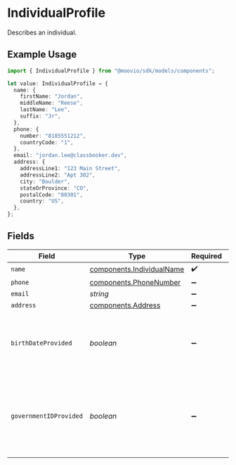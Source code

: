 # IndividualProfile

Describes an individual.

## Example Usage

```typescript
import { IndividualProfile } from "@moovio/sdk/models/components";

let value: IndividualProfile = {
  name: {
    firstName: "Jordan",
    middleName: "Reese",
    lastName: "Lee",
    suffix: "Jr",
  },
  phone: {
    number: "8185551212",
    countryCode: "1",
  },
  email: "jordan.lee@classbooker.dev",
  address: {
    addressLine1: "123 Main Street",
    addressLine2: "Apt 302",
    city: "Boulder",
    stateOrProvince: "CO",
    postalCode: "80301",
    country: "US",
  },
};
```

## Fields

| Field                                                                                      | Type                                                                                       | Required                                                                                   | Description                                                                                | Example                                                                                    |
| ------------------------------------------------------------------------------------------ | ------------------------------------------------------------------------------------------ | ------------------------------------------------------------------------------------------ | ------------------------------------------------------------------------------------------ | ------------------------------------------------------------------------------------------ |
| `name`                                                                                     | [components.IndividualName](../../models/components/individualname.md)                     | :heavy_check_mark:                                                                         | N/A                                                                                        |                                                                                            |
| `phone`                                                                                    | [components.PhoneNumber](../../models/components/phonenumber.md)                           | :heavy_minus_sign:                                                                         | N/A                                                                                        |                                                                                            |
| `email`                                                                                    | *string*                                                                                   | :heavy_minus_sign:                                                                         | N/A                                                                                        | jordan.lee@classbooker.dev                                                                 |
| `address`                                                                                  | [components.Address](../../models/components/address.md)                                   | :heavy_minus_sign:                                                                         | N/A                                                                                        |                                                                                            |
| `birthDateProvided`                                                                        | *boolean*                                                                                  | :heavy_minus_sign:                                                                         | Indicates whether this individual's birth date has been provided.                          |                                                                                            |
| `governmentIDProvided`                                                                     | *boolean*                                                                                  | :heavy_minus_sign:                                                                         | Indicates whether a government ID (SSN, ITIN, etc.) has been provided for this individual. |                                                                                            |